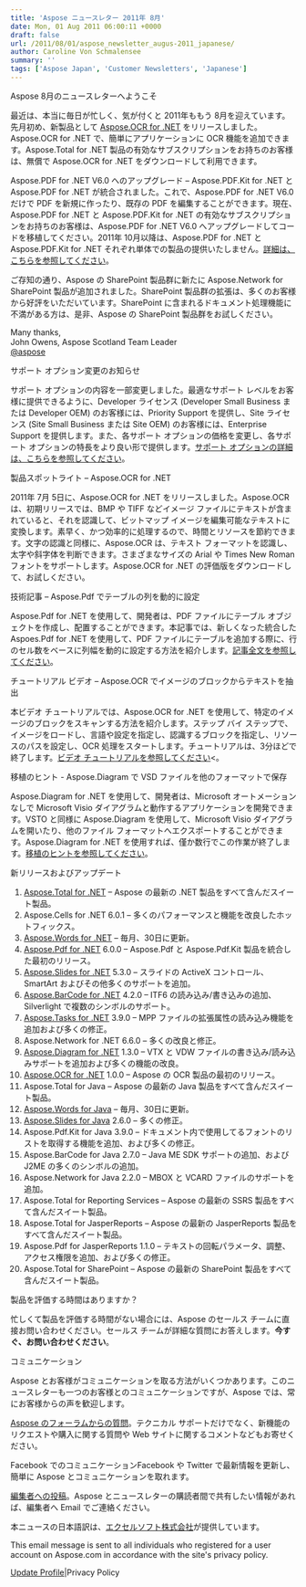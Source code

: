 ```yaml
---
title: 'Aspose ニュースレター 2011年 8月'
date: Mon, 01 Aug 2011 06:00:11 +0000
draft: false
url: /2011/08/01/aspose_newsletter_augus-2011_japanese/
author: Caroline Von Schmalensee
summary: ''
tags: ['Aspose Japan', 'Customer Newsletters', 'Japanese']
---
```


Aspose 8月のニュースレターへようこそ

最近は、本当に毎日が忙しく、気が付くと 2011年ももう 8月を迎えています。先月初め、新製品として [Aspose.OCR for .NET][1] をリリースしました。Aspose.OCR for .NET で、簡単にアプリケーションに OCR 機能を追加できます。Aspose.Total for .NET 製品の有効なサブスクリプションをお持ちのお客様は、無償で Aspose.OCR for .NET をダウンロードして利用できます。

Aspose.PDF for .NET V6.0 へのアップグレード – Aspose.PDF.Kit for .NET と Aspose.PDF for .NET が統合されました。これで、Aspose.PDF for .NET V6.0 だけで PDF を新規に作ったり、既存の PDF を編集することができます。現在、Aspose.PDF for .NET と Aspose.PDF.Kit for .NET の有効なサブスクリプションをお持ちのお客様は、Aspose.PDF for .NET V6.0 へアップグレードしてコードを移植してください。2011年 10月以降は、Aspose.PDF for .NET と Aspose.PDF.Kit for .NET それぞれ単体での製品の提供いたしません。[詳細は、こちらを参照してください][2]。

ご存知の通り、Aspose の SharePoint 製品群に新たに Aspose.Network for SharePoint 製品が追加されました。SharePoint 製品群の拡張は、多くのお客様から好評をいただいています。SharePoint に含まれるドキュメント処理機能に不満がある方は、是非、Aspose の SharePoint 製品群をお試しください。

Many thanks,  
John Owens, Aspose Scotland Team Leader  
[@aspose  
](http://twitter.com/#!/aspose)

サポート オプション変更のお知らせ

サポート オプションの内容を一部変更しました。最適なサポート レベルをお客様に提供できるように、Developer ライセンス (Developer Small Business または Developer OEM) のお客様には、Priority Support を提供し、Site ライセンス (Site Small Business または Site OEM) のお客様には、Enterprise Support を提供します。また、各サポート オプションの価格を変更し、各サポート オプションの特長をより良い形で提供します。[サポート オプションの詳細は、こちらを参照してください][3]。

製品スポットライト – Aspose.OCR for .NET

2011年 7月 5日に、Aspose.OCR for .NET をリリースしました。Aspose.OCR は、初期リリースでは、BMP や TIFF などイメージ ファイルにテキストが含まれていると、それを認識して、ビットマップ イメージを編集可能なテキストに変換します。素早く、かつ効率的に処理するので、時間とリソースを節約できます。文字の認識と同様に、Aspose.OCR は、テキスト フォーマットを認識し、太字や斜字体を判断できます。さまざまなサイズの Arial や Times New Roman フォントをサポートします。Aspose.OCR for .NET の評価版をダウンロードして、お試しください。

技術記事 – Aspose.Pdf でテーブルの列を動的に設定

Aspose.Pdf for .NET を使用して、開発者は、PDF ファイルにテーブル オブジェクトを作成し、配置することができます。本記事では、新しくなった統合した Aspoes.Pdf for .NET を使用して、PDF ファイルにテーブルを追加する際に、行のセル数をベースに列幅を動的に設定する方法を紹介します。[記事全文を参照してください][4]。

チュートリアル ビデオ – Aspose.OCR でイメージのブロックからテキストを抽出

本ビデオ チュートリアルでは、Aspose.OCR for .NET を使用して、特定のイメージのブロックをスキャンする方法を紹介します。ステップ バイ ステップで、イメージをロードし、言語や設定を指定し、認識するブロックを指定し、リソースのパスを設定し、OCR 処理をスタートします。チュートリアルは、3分ほどで終了します。[ビデオ チュートリアルを参照してください][5]<。

移植のヒント - Aspose.Diagram で VSD ファイルを他のフォーマットで保存

Aspose.Diagram for .NET を使用して、開発者は、Microsoft オートメーションなしで Microsoft Visio ダイアグラムと動作するアプリケーションを開発できます。VSTO と同様に Aspose.Diagram を使用して、Microsoft Visio ダイアグラムを開いたり、他のファイル フォーマットへエクスポートすることができます。Aspose.Diagram for .NET を使用すれば、僅か数行でこの作業が終了します。[移植のヒントを参照してください][6]。

新リリースおよびアップデート

1.  [Aspose.Total for .NET][7] – Aspose の最新の .NET 製品をすべて含んだスイート製品。
2.  Aspose.Cells for .NET 6.0.1 – 多くのパフォーマンスと機能を改良したホットフィックス。
3.  [Aspose.Words for .NET][8] – 毎月、30日に更新。
4.  [Aspose.Pdf for .NET][9] 6.0.0 – Aspose.Pdf と Aspose.Pdf.Kit 製品を統合した最初のリリース。
5.  [Aspose.Slides for .NET][10] 5.3.0 – スライドの ActiveX コントロール、SmartArt およびその他多くのサポートを追加。
6.  [Aspose.BarCode for .NET][11] 4.2.0 – ITF6 の読み込み/書き込みの追加、Silverlight で複数のシンボルのサポート。
7.  [Aspose.Tasks for .NET][12] 3.9.0 – MPP ファイルの拡張属性の読み込み機能を追加および多くの修正。
8.  Aspose.Network for .NET 6.6.0 – 多くの改良と修正。
9.  [Aspose.Diagram for .NET][13] 1.3.0 – VTX と VDW ファイルの書き込み/読み込みサポートを追加および多くの機能の改良。
10.  [Aspose.OCR for .NET][14] 1.0.0 – Aspose の OCR 製品の最初のリリース。
11.  Aspose.Total for Java – Aspose の最新の Java 製品をすべて含んだスイート製品。
12.  [Aspose.Words for Java][15] – 毎月、30日に更新。
13.  [Aspose.Slides for Java][16] 2.6.0 – 多くの修正。
14.  Aspose.Pdf.Kit for Java 3.9.0 – ドキュメント内で使用してるフォントのリストを取得する機能を追加、および多くの修正。
15.  Aspose.BarCode for Java 2.7.0 – Java ME SDK サポートの追加、および J2ME の多くのシンボルの追加。
16.  Aspose.Network for Java 2.2.0 – MBOX と VCARD ファイルのサポートを追加。
17.  Aspose.Total for Reporting Services – Aspose の最新の SSRS 製品をすべて含んだスイート製品。
18.  Aspose.Total for JasperReports – Aspose の最新の JasperReports 製品をすべて含んだスイート製品。
19.  Aspose.Pdf for JasperReports 1.1.0 – テキストの回転パラメータ、調整、アクセス権限を追加、および多くの修正。
20.  Aspose.Total for SharePoint – Aspose の最新の SharePoint 製品をすべて含んだスイート製品。

製品を評価する時間はありますか？

忙しくて製品を評価する時間がない場合には、Aspose のセールス チームに直接お問い合わせください。セールス チームが詳細な質問にお答えします。**今すぐ、お問い合わせください**。

コミュニケーション

Aspose とお客様がコミュニケーションを取る方法がいくつかあります。このニュースレターも一つのお客様とのコミュニケーションですが、Aspose では、常にお客様からの声を歓迎します。

[Aspose のフォーラムからの質問][17]。テクニカル サポートだけでなく、新機能のリクエストや購入に関する質問や Web サイトに関するコメントなどもお寄せください。

[](https://docs.aspose.com/display/pdfnet/Home)Facebook でのコミュニケーションFacebook や Twitter で最新情報を更新し、簡単に Aspose とコミュニケーションを取れます。

[編集者への投稿][18]。Aspose とニュースレターの購読者間で共有したい情報があれば、編集者へ Email でご連絡ください。

本ニュースの日本語訳は、[エクセルソフト株式会社][19]が提供しています。

This email message is sent to all individuals who registered for a user account on Aspose.com in accordance with the site's privacy policy.

[Update Profile][20]|Privacy Policy




[1]: https://downloads.aspose.com/total
[2]: https://products.aspose.com/pdf
[3]: https://products.aspose.com/pdf/android-java
[4]: https://docs.aspose.com/display/emailnet/Home
[5]: https://docs.aspose.com/display/emailnet/Home
[6]: https://docs.aspose.com/display/emailnet/Home
[7]: http://www.aspose.com/community/files/51/.net-components/aspose.total-for-.net/entry87871.aspx
[8]: https://github.com/aspose-email/Aspose.Email-for-Java
[9]: https://downloads.aspose.com/
[10]: https://products.aspose.com/cells
[11]: https://products.aspose.com/barcode
[12]: https://products.aspose.com/tasks
[13]: https://products.aspose.com/diagram
[14]: https://products.aspose.com/ocr
[15]: https://products.aspose.com/words/java
[16]: https://products.aspose.com/slides/java
[17]: https://products.aspose.com/pdf/net
[18]: mailto:editors@aspose.com
[19]: http://www.xlsoft.com/jp/products/aspose/index.html?asposenews
[20]: https://www.aspose.com/



